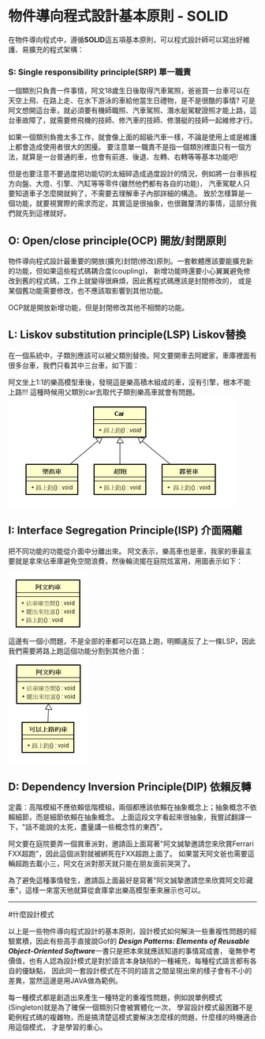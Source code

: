# 物件導向程式設計基本原則 - SOLID

在物件導向程式中，遵循**SOLID**這五項基本原則，可以程式設計師可以寫出好維護、易擴充的程式架構：
  
### S: Single responsibility principle(SRP) 單一職責  
一個類別只負責一件事情，阿文18歲生日後取得汽車駕照，爸爸買一台車可以在天空上飛、在路上走、在水下游泳的車給他當生日禮物，是不是很酷的事情?
可是阿文想開這台車，就必須要有機師職照、汽車駕照、潛水艇駕駛證照才能上路，這台車故障了，就需要修飛機的技師、修汽車的技師、修潛艇的技師一起維修才行。  

如果一個類別負擔太多工作，就會像上面的超級汽車一樣，不論是使用上或是維護上都會造成使用者很大的困擾。
要注意單一職責不是指一個類別裡面只有一個方法，就算是一台普通的車，也會有前進、後退、左轉、右轉等等基本功能吧!  

但是也要注意不要過度把功能切的太細碎造成過度設計的情況，例如將一台車拆程方向盤、大燈、引擎、汽缸等等零件(雖然他們都有各自的功能)，
汽車駕駛人只要知道車子怎麼開就夠了，不需要去理解車子內部詳細的構造。 
致於怎樣算是一個功能，就要視實際的需求而定，其實這是很抽象，也很難釐清的事情，這部分我們就先到這裡就好。
 
## O: Open/close principle(OCP)  開放/封閉原則 
物件導向程式設計最重要的開放(擴充)封閉(修改)原則。一套軟體應該要能擴充新的功能，但如果這些程式碼耦合度(coupling)，
新增功能時還要小心翼翼避免修改到舊的程式碼，工作上就變得很麻煩，因此舊程式碼應該是封閉修改的，
或是某個舊功能需要修改，也不應該取影響到其他功能。  
   
OCP就是開放新增功能，但是封閉修改其他不相關的功能。

## L: Liskov substitution principle(LSP)   Liskov替換  
在一個系統中，子類別應該可以被父類別替換。阿文要開車去阿嬤家，車庫裡面有很多台車，我們只看其中三台車，如下圖：    
  
阿文坐上1:1的樂高模型車後，發現這是樂高積木組成的車，沒有引擎，根本不能上路!!! 這種時候用父類別car去取代子類別樂高車就會有問題。  
![car](image/car.png)


## I: Interface Segregation Principle(ISP) 介面隔離
把不同功能的功能從介面中分離出來。 
阿文表示，樂高車也是車，我家的車最主要就是拿來佔車庫避免空間浪費，然後輪流擺在庭院炫富用，用圖表示如下：
  
![car](image/car2.png)  
這邊有一個小問題，不是全部的車都可以在路上跑，明顯違反了上一條LSP，因此我們需要將路上跑這個功能分割到其他介面：    
![car](image/car3.png)


## D: Dependency Inversion Principle(DIP) 依賴反轉
定義：高階模組不應依賴低階模組，兩個都應該依賴在抽象概念上；抽象概念不依賴細節，而是細節依賴在抽象概念。
上面這段文字看起來很抽象，我嘗試翻譯一下，"話不能說的太死，盡量講一些概念性的東西"。  
  
阿文要在庭院要弄一個賞車派對，邀請函上面寫著"阿文誠摯邀請您來欣賞Ferrari FXX超跑"，因此這個派對就被綁死在FXX超跑上面了。
如果當天阿文爸也需要這輛超跑去載小三，阿文在派對那天就只能在朋友面前哭哭了。  
  
為了避免這種事情發生，邀請函上面最好是寫著"阿文誠摯邀請您來欣賞阿文珍藏車"，這樣一來當天他就算從倉庫拿出樂高模型車來展示也可以。

- - - 
#什麼設計模式

以上是一些物件導向程式設計的基本原則，設計模式如何解決一些重複性問題的經驗累積，因此有些高手直接說Gof的
***Design Patterns: Elements of Reusable Object-Oriented Software***一書只是把本來就應該知道的事情寫成書，
毫無參考價值，也有人認為設計模式是對於語言本身缺陷的一種補充，每種程式語言都有各自的優缺點，
因此同一套設計模式在不同的語言之間呈現出來的樣子會有不小的差異，當然這邊是用JAVA做為範例。
  
每一種模式都是創造出來產生一種特定的重複性問題，例如說單例模式(Singleton)就是為了確保一個類別只會被實體化一次，
學習設計模式最困難不是範例程式碼的複雜物，而是搞清楚這模式要解決怎麼樣的問題，什麼樣的時機適合用這個模式，
才是學習的重心。

 
